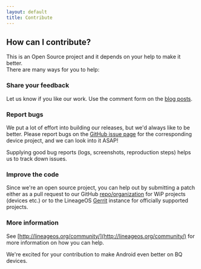 ```yaml
---
layout: default
title: Contribute
---
```


## How can I contribute?

This is an Open Source project and it depends on your help to make it better.  
There are many ways for you to help:

### Share your feedback

Let us know if you like our work. Use the comment form on the [blog posts](/blog.html).

### Report bugs

We put a lot of effort into building our releases, but we'd always like to be better. Please report bugs on the [GitHub issue page](https://github.com/aquaris-dev) for the corresponding device project, and we can look into it ASAP!

Supplying good bug reports (logs, screenshots, reproduction steps) helps us to track down issues. 

### Improve the code

Since we're an open source project, you can help out by submitting a patch either as a pull request to our GitHub [repo/organization](https://github.com/aquaris-dev) for WiP projects (devices etc.) or to the LineageOS [Gerrit](https://review.lineageos.org/#/q/status:open) instance for officially supported projects. 

### More information

See [http://lineageos.org/community/](http://lineageos.org/community/) for more information on how you can help.

We're excited for your contribution to make Android even better on BQ devices.
